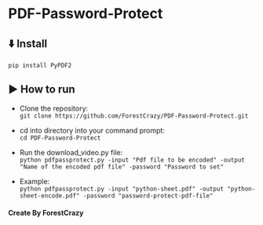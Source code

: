 ﻿# PDF-Password-Protect

## :arrow_down: Install
```
pip install PyPDF2
```

## :arrow_forward: How to run
* Clone the repository: <br>
``` git clone https://github.com/ForestCrazy/PDF-Password-Protect.git ```

* cd into directory into your command prompt: <br>
``` cd PDF-Password-Protect ```

* Run the download_video.py file: <br>
``` python pdfpassprotect.py -input "Pdf file to be encoded" -output "Name of the encoded pdf file" -password "Password to set" ```

* Example: <br>
``` python pdfpassprotect.py -input "python-sheet.pdf" -output "python-sheet-encode.pdf" -password "password-protect-pdf-file" ```

#### Create By ForestCrazy
